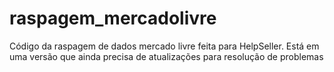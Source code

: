# raspagem_mercadolivre

Código da raspagem de dados mercado livre feita para HelpSeller.
Está em uma versão que ainda precisa de atualizações para resolução de problemas 
